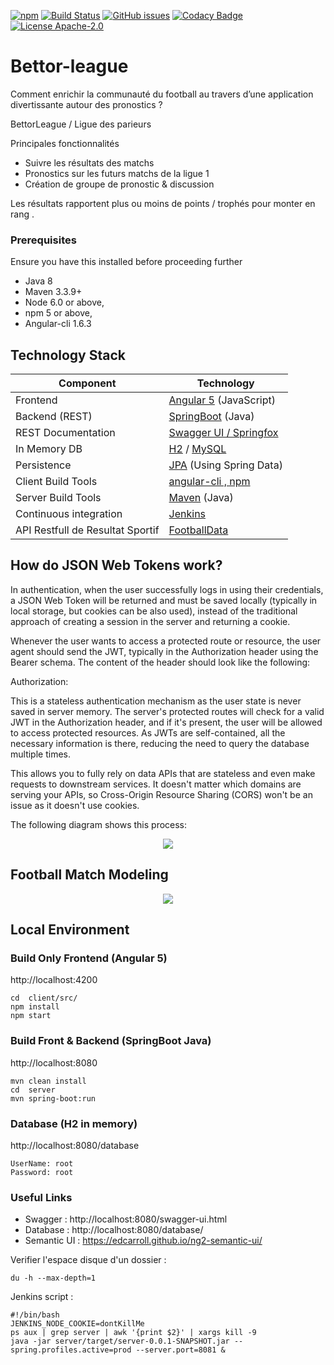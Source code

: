 [![npm](https://img.shields.io/badge/demo-online-ed1c46.svg)](http://bettorleague.ovh/)
[![Build Status](http://www.jenkins.bettorleague.ovh/buildStatus/icon?job=BettorLeague)](http://jenkins.bettorleague.ovh/job/BettorLeague/)
[![GitHub issues](https://img.shields.io/github/issues/BettorLeague/bettor-league.svg)](https://github.com/BettorLeague/bettor-league/issues)
[![Codacy Badge](https://api.codacy.com/project/badge/Grade/33d722ae6fcd4692ac4a3eca1d335f14)](https://www.codacy.com/app/CNadjim/bettor-league?utm_source=github.com&amp;utm_medium=referral&amp;utm_content=BettorLeague/bettor-league&amp;utm_campaign=Badge_Grade)
[![License Apache-2.0](https://img.shields.io/badge/license-APACHE_2.0-blue.svg)](https://github.com/BettorLeague/bettor-league/blob/master/LICENSE)

# Bettor-league

Comment enrichir la communauté du football au travers d’une application divertissante autour des pronostics ?

BettorLeague / Ligue des parieurs

Principales fonctionnalités

- Suivre les résultats des matchs
- Pronostics sur les futurs matchs de la ligue 1
- Création de groupe de pronostic & discussion

Les résultats rapportent plus ou moins de points / trophés pour monter en rang .

### Prerequisites

Ensure you have this installed before proceeding further
- Java 8
- Maven 3.3.9+ 
- Node 6.0 or above,  
- npm 5 or above,   
- Angular-cli 1.6.3

## Technology Stack

Component         | Technology
---               | ---
Frontend          | [Angular 5](https://github.com/angular/angular) (JavaScript)
Backend (REST)    | [SpringBoot](https://projects.spring.io/spring-boot) (Java)
REST Documentation| [Swagger UI / Springfox](https://github.com/springfox/springfox)
In Memory DB      | [H2](http://www.h2database.com/html/main.html) / [MySQL](https://www.mysql.com/fr/) 
Persistence       | [JPA](https://fr.wikipedia.org/wiki/Java_Persistence_API) (Using Spring Data)
Client Build Tools| [angular-cli , npm](https://github.com/angular/angular-cli)
Server Build Tools| [Maven](https://maven.apache.org/) (Java)
Continuous integration | [Jenkins](https://jenkins.io)
API Restfull de Resultat Sportif | [FootballData](https://www.football-data.org/)


## How do JSON Web Tokens work?
In authentication, when the user successfully logs in using their credentials, a JSON Web Token will be returned and must be saved locally (typically in local storage, but cookies can be also used), instead of the traditional approach of creating a session in the server and returning a cookie.

Whenever the user wants to access a protected route or resource, the user agent should send the JWT, typically in the Authorization header using the Bearer schema. The content of the header should look like the following:

Authorization: <token>

This is a stateless authentication mechanism as the user state is never saved in server memory. The server's protected routes will check for a valid JWT in the Authorization header, and if it's present, the user will be allowed to access protected resources. As JWTs are self-contained, all the necessary information is there, reducing the need to query the database multiple times.

This allows you to fully rely on data APIs that are stateless and even make requests to downstream services. It doesn't matter which domains are serving your APIs, so Cross-Origin Resource Sharing (CORS) won't be an issue as it doesn't use cookies.

The following diagram shows this process:
<div style="display:flex;justify-content:center">
    <img src="http://nsa39.casimages.com/img/2018/04/09/180409022638805435.png" />
</div>

## Football Match Modeling
<div style="display:flex;justify-content:center">
    <img src="http://api.football-data.org/docs/v1/state_diagram_fixturestatus.png" />
</div>

## Local Environment 


### Build Only Frontend (Angular 5)
http://localhost:4200
```
cd  client/src/
npm install
npm start
```

### Build Front & Backend (SpringBoot Java)
http://localhost:8080
```
mvn clean install
cd  server
mvn spring-boot:run
```

### Database (H2 in memory)
http://localhost:8080/database
```
UserName: root
Password: root
```

### Useful Links 

- Swagger : http://localhost:8080/swagger-ui.html
- Database : http://localhost:8080/database/
- Semantic UI : https://edcarroll.github.io/ng2-semantic-ui/

Verifier l'espace disque d'un dossier :
```
du -h --max-depth=1
```

Jenkins script :
```
#!/bin/bash
JENKINS_NODE_COOKIE=dontKillMe
ps aux | grep server | awk '{print $2}' | xargs kill -9
java -jar server/target/server-0.0.1-SNAPSHOT.jar --spring.profiles.active=prod --server.port=8081 &
```